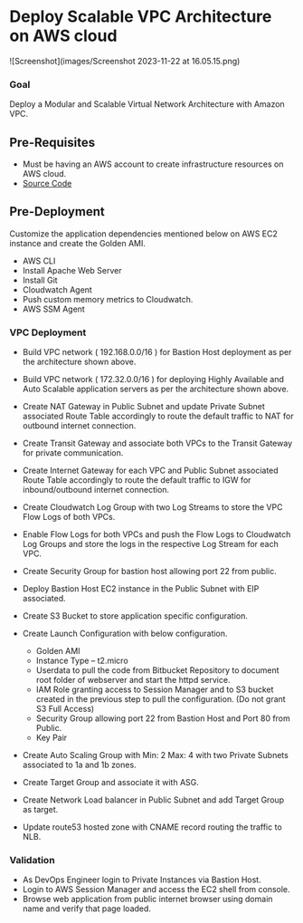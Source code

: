 
# Deploy Scalable VPC Architecture on AWS cloud

![Screenshot](images/Screenshot 2023-11-22 at 16.05.15.png)



### Goal
Deploy a Modular and Scalable Virtual Network Architecture with Amazon VPC.

## Pre-Requisites
- Must be having an AWS account to create infrastructure resources on AWS cloud.
- [Source Code](https://github.com/mukesh-mahato/React-Weather-Application)

## Pre-Deployment
Customize the application dependencies mentioned below on AWS EC2 instance and create the Golden AMI.

- AWS CLI
- Install Apache Web Server
- Install Git
- Cloudwatch Agent
- Push custom memory metrics to Cloudwatch.
- AWS SSM Agent

### VPC Deployment
- Build VPC network ( 192.168.0.0/16 ) for Bastion Host deployment as per the architecture shown above.

- Build VPC network ( 172.32.0.0/16 ) for deploying Highly Available and Auto Scalable application servers as per the architecture shown above.

- Create NAT Gateway in Public Subnet and update Private Subnet associated Route Table accordingly to route the default traffic to NAT for outbound internet connection.
- Create Transit Gateway and associate both VPCs to the Transit Gateway  for private communication.

- Create Internet Gateway for each VPC and Public Subnet associated Route Table accordingly to route the default traffic to IGW for inbound/outbound internet connection.

- Create Cloudwatch Log Group with two Log Streams to store the VPC Flow Logs of both VPCs.

- Enable Flow Logs for both VPCs and push the Flow Logs to Cloudwatch Log Groups and store the logs in the respective Log Stream for each VPC.

- Create Security Group for bastion host allowing port 22 from public.

- Deploy Bastion Host EC2 instance in the Public Subnet with EIP associated.
- Create S3 Bucket to store application specific configuration.
- Create Launch Configuration with below configuration.
    - Golden AMI
    - Instance Type – t2.micro
    - Userdata to pull the code from Bitbucket Repository  to document root folder of webserver and start the httpd service.
    - IAM Role granting access to Session Manager and to S3 bucket created in the previous step to pull the configuration. (Do  not grant S3 Full Access)
    - Security Group allowing port 22 from Bastion Host and Port 80 from Public.
    - Key Pair

- Create Auto Scaling Group with Min: 2 Max: 4 with two Private Subnets associated to 1a and 1b zones.
- Create Target Group and associate it with ASG.
- Create Network Load balancer in Public Subnet and add Target Group as target.
- Update route53 hosted zone with CNAME record routing the traffic to NLB.

### Validation
- As DevOps Engineer login to Private Instances via Bastion Host.
- Login to AWS Session Manager and access the EC2 shell from console.
- Browse web application from public internet browser using domain name and verify that page loaded.